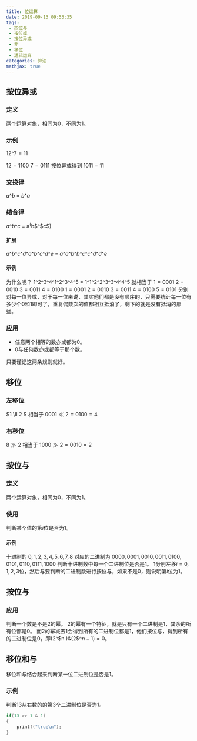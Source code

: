 ```yaml
---
title: 位运算
date: 2019-09-13 09:53:35
tags:
 - 按位与
 - 按位或
 - 按位异或
 - 非
 - 移位
 - 逻辑运算
categories: 算法
mathjax: true
---
```


## 按位异或
### 定义
两个运算对象，相同为$0$，不同为$1$。

### 示例
$12 \^{} 7 = 11$

$12 = 1100$
$7 = 0111$
按位异或得到
$1011 = 11$

### 交换律
$a$^$b$ = $b$^$a$

### 结合律
$a$^$b$^$c$ = a$^($b$^$c$)
#### 扩展
$a$^$b$^$c$^$d$^$a$^$b$^$c$^$d$^$e$ = $a$^$a$^$b$^$b$^$c$^$c$^$d$^$d$^$e$
#### 示例
为什么呢？
$1$^$2$^$3$^$4$^$1$^$2$^$3$^$4$^$5$ = $1$^$1$^$2$^$2$^$3$^$3$^$4$^$4$^$5$
就相当于
$1 = 0001$
$2 = 0010$
$3 = 0011$
$4 = 0100$
$1 = 0001$
$2 = 0010$
$3 = 0011$
$4 = 0100$
$5 = 0101$
分别对每一位异或，对于每一位来说，其实他们都是没有顺序的，只需要统计每一位有多少个$0$和$1$即可了，重复偶数次的值都相互抵消了，剩下的就是没有抵消的那些。

### 应用
- 任意两个相等的数亦或都为$0$。
- $0$与任何数亦或都等于那个数。

只要谨记这两条规则就好。

## 移位
### 左移位
$1 \ll 2 $
相当于
$0001 \ll 2 = 0100 = 4$

### 右移位
$8 \gg 2$
相当于
$1000 \gg 2 = 0010 = 2$

## 按位与
### 定义
两个运算对象，相同为$0$，不同为$1$。

### 使用
判断某个值的第$i$位是否为$1$。

#### 示例
十进制的
$0, 1, 2, 3, 4, 5, 6, 7, 8$
对应的二进制为
$0000, 0001, 0010, 0011, 0100, 0101, 0110, 0111, 1000$
判断十进制数中每一个二进制位是否是$1$。
$1$分别左移$i=0,1,2,3$位，然后与要判断的二进制数进行按位与，如果不是$0$，则说明第$i$位为$1$。

## 按位与

### 应用
判断一个数是不是$2$的幂。
$2$的幂有一个特征，就是只有一个二进制是$1$，其余的所有位都是$0$。
而$2$的幂减去$1$会得到所有的二进制位都是$1$，他们按位与，得到所有的二进制位是$0$，即$(2$^$n )&(2$^$n -1) = 0$。


## 移位和与
移位和与结合起来判断某一位二进制位是否是$1$。
### 示例
判断$13$从右数的的第$3$个二进制位是否为$1$。
``` c++
if(13 >> 1 & 1)
{
    printf("true\n");
}
```

